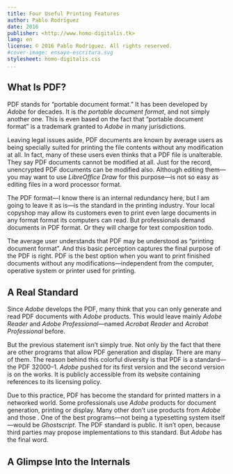 ```yaml
---
title: Four Useful Printing Features
author: Pablo Rodríguez
date: 2016
publisher: <http://www.homo-digitalis.tk>
lang: en
license: © 2016 Pablo Rodríguez. All rights reserved.
#cover-image: ensayo-escritura.svg
stylesheet: homo-digitalis.css
...
```


## What Is PDF?

PDF stands for “portable document format.” It has been developed by _Adobe_ for decades. It is _the portable document format_, and not simply another one. This is even based on the fact that “portable document format” is a trademark granted to _Adobe_ in many jurisdictions.

Leaving legal issues aside, PDF documents are known by average users as being specially suited for printing the file contents without any modification at all. In fact, many of these users even thinks that a PDF file is unalterable. They say PDF documents cannot be modified at all. Just for the record, unencrypted PDF documents can be modified also. Although editing them—you may want to use _LibreOffice Draw_ for this purpose—is not so easy as editing files in a word processor format.

The PDF format—I know there is an internal redundancy here, but I am going to leave it as is—is the standard in the printing industry. Your local copyshop may allow its customers even to print even large documents in any format format its computers can read. But professionals demand documents in PDF format. Or they will charge for text composition todo.

The average user understands that PDF may be understood as “printing document format”. And this basic perception captures the final purpose of the PDF is right. PDF is the best option when you want to print finished documents without any modifications—independent from the computer, operative system or printer used for printing.

## A Real Standard

Since _Adobe_ develops the PDF, many think that you can only generate and read PDF documents with _Adobe_ products. This would leave mainly _Adobe Reader_ and _Adobe Professional_—named _Acrobat Reader_ and _Acrobat Professional_ before.

But the previous statement isn’t simply true. Not only by the fact that there are other programs that allow PDF generation and display. There are many of them. The reason behind this colorful diversity is that PDF is a standard—the PDF 32000–1. _Adobe_ pushed for its first version and the second version is on the works. It is publicly accessible from its website containing references to its licensing policy.

Due to this practice, PDF has become the standard for printed matters in a networked world. Some professionals use _Adobe_ products for document generation, printing or display. Many other don’t use products from _Adobe_ and those . One of the best programs—not being a typesetting system itself—would be _Ghostscript_. The PDF standard is public. It isn’t open, because third parties may propose implementations to this standard. But _Adobe_ has the final word.

## A Glimpse Into the Internals
